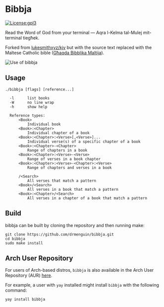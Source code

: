 # Bibbja
[![License:gpl3](https://img.shields.io/badge/License-GPL%20v.3.0-blue.svg)](https://www.gnu.org/licenses/gpl-3.0.en.html)

Read the Word of God from your terminal — Aqra l-Kelma tal-Mulej mit-terminal tiegħek.

Forked from [lukesmithxyz/kjv](https://github.com/lukesmithxyz/kjv) but with the source text replaced with the Maltese Catholic bible ([Għaqda Bibblika Maltija](https://malti.global.bible/)).

![Use of bibbja](preview.gif)

## Usage

    ./bibbja [flags] [reference...]

      -l      list books
      -W      no line wrap
      -h      show help

      Reference types:
          <Book>
              Individual book
          <Book>:<Chapter>
              Individual chapter of a book
          <Book>:<Chapter>:<Verse>[,<Verse>]...
              Individual verse(s) of a specific chapter of a book
          <Book>:<Chapter>-<Chapter>
              Range of chapters in a book
          <Book>:<Chapter>:<Verse>-<Verse>
              Range of verses in a book chapter
          <Book>:<Chapter>:<Verse>-<Chapter>:<Verse>
              Range of chapters and verses in a book

          /<Search>
              All verses that match a pattern
          <Book>/<Search>
              All verses in a book that match a pattern
          <Book>:<Chapter>/<Search>
              All verses in a chapter of a book that match a pattern

## Build

bibbja can be built by cloning the repository and then running make:

    git clone https://github.com/drmenguin/bibbja.git
    cd bibbja
    sudo make install

## Arch User Repository

For users of Arch-based distros, `bibbja` is also available in the Arch User Repository (AUR) [here](https://aur.archlinux.org/packages/bibbja/).


For example, a user with `yay` installed might install `bibbja` with the following command:

```
yay install bibbja
```
